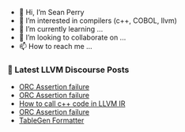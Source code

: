 - 👋 Hi, I’m Sean Perry
- 👀 I’m interested in compilers (c++, COBOL, llvm)
- 🌱 I’m currently learning ...
- 💞️ I’m looking to collaborate on ...
- 📫 How to reach me ...

<!---
s66perry/s66perry is a ✨ special ✨ repository because its `README.md` (this file) appears on your GitHub profile.
You can click the Preview link to take a look at your changes.
--->
### 📕 Latest LLVM Discourse Posts

<!-- DISCOURSE-LLVM:START -->
- [ORC Assertion failure](https://discourse.llvm.org/t/orc-assertion-failure/55100/9)
- [ORC Assertion failure](https://discourse.llvm.org/t/orc-assertion-failure/55100/8)
- [How to call c++ code in LLVM IR](https://discourse.llvm.org/t/how-to-call-c-code-in-llvm-ir/60289/8)
- [ORC Assertion failure](https://discourse.llvm.org/t/orc-assertion-failure/55100/7)
- [TableGen Formatter](https://discourse.llvm.org/t/tablegen-formatter/60418/2)
<!-- DISCOURSE-LLVM:END -->
